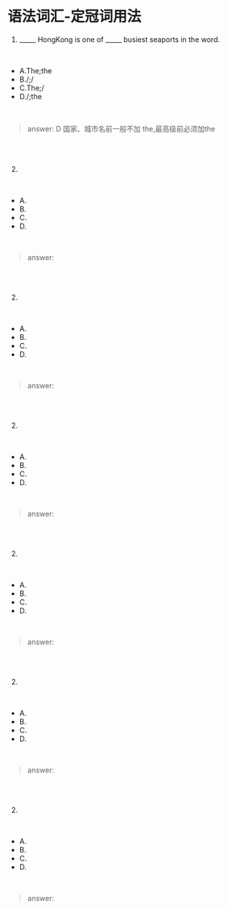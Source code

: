 



# 语法词汇-定冠词用法


1.  _____ HongKong is one of _____ busiest seaports in the word.
<br>

- A.The;the
- B./;/         
- C.The;/      
- D./;the 

<br>

> answer: D 国家、城市名前一般不加 the,最高级前必须加the

<br>
<br>



2. 
<br>

- A.
- B.       
- C.     
- D. 

<br>


> answer: 

<br>
<br>




2. 
<br>

- A.
- B.       
- C.     
- D. 

<br>


> answer: 

<br>
<br>


2. 
<br>

- A.
- B.       
- C.     
- D. 

<br>


> answer: 

<br>
<br>


2. 
<br>

- A.
- B.       
- C.     
- D. 

<br>


> answer: 

<br>
<br>


2. 
<br>

- A.
- B.       
- C.     
- D. 

<br>


> answer: 

<br>
<br>


2. 
<br>

- A.
- B.       
- C.     
- D. 

<br>


> answer: 

<br>
<br>


